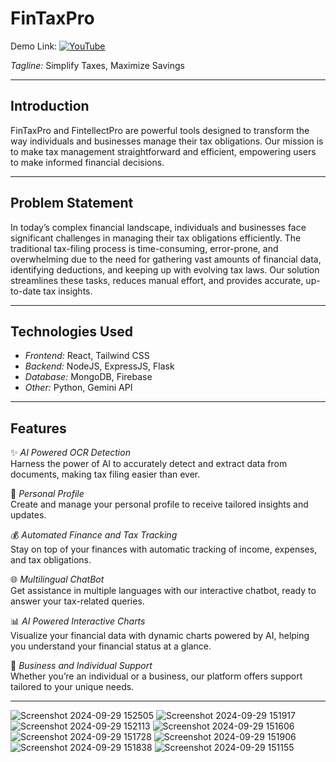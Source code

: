 # FinTaxPro 

Demo Link: [![YouTube](https://youtu.be/mLgW7IoKXJM)](https://youtu.be/9zZoikUEy5g)

*Tagline:* Simplify Taxes, Maximize Savings

---

## Introduction

FinTaxPro and FintellectPro are powerful tools designed to transform the way individuals and businesses manage their tax obligations. Our mission is to make tax management straightforward and efficient, empowering users to make informed financial decisions.

---

## Problem Statement

In today’s complex financial landscape, individuals and businesses face significant challenges in managing their tax obligations efficiently. The traditional tax-filing process is time-consuming, error-prone, and overwhelming due to the need for gathering vast amounts of financial data, identifying deductions, and keeping up with evolving tax laws. Our solution streamlines these tasks, reduces manual effort, and provides accurate, up-to-date tax insights.

---

## Technologies Used

- *Frontend:* React, Tailwind CSS
- *Backend:* NodeJS, ExpressJS, Flask
- *Database:* MongoDB, Firebase
- *Other:* Python, Gemini API

---

## Features

✨ *AI Powered OCR Detection*  
Harness the power of AI to accurately detect and extract data from documents, making tax filing easier than ever.

👤 *Personal Profile*  
Create and manage your personal profile to receive tailored insights and updates.

💰 *Automated Finance and Tax Tracking*  
Stay on top of your finances with automatic tracking of income, expenses, and tax obligations.

🌐 *Multilingual ChatBot*  
Get assistance in multiple languages with our interactive chatbot, ready to answer your tax-related queries.

📊 *AI Powered Interactive Charts*  
Visualize your financial data with dynamic charts powered by AI, helping you understand your financial status at a glance.

🤝 *Business and Individual Support*  
Whether you’re an individual or a business, our platform offers support tailored to your unique needs.

---

![Screenshot 2024-09-29 152505](https://github.com/user-attachments/assets/6d0de795-4b07-48c1-8bd4-c3deafc28a7b)
![Screenshot 2024-09-29 151917](https://github.com/user-attachments/assets/c488b0dd-0c48-4420-81f2-28f66c6267e5)
![Screenshot 2024-09-29 152113](https://github.com/user-attachments/assets/fb20dca4-5e54-4640-8fe4-8e94fe08bd0d)
![Screenshot 2024-09-29 151606](https://github.com/user-attachments/assets/c8a6d7d2-164d-4573-834b-4ceb2d249d8f)
![Screenshot 2024-09-29 151728](https://github.com/user-attachments/assets/6758dcee-2ff8-46cd-a542-59854720268f)
![Screenshot 2024-09-29 151906](https://github.com/user-attachments/assets/35daaa4c-91b6-490d-89da-8a9880c922a6)
![Screenshot 2024-09-29 151838](https://github.com/user-attachments/assets/ecd133b8-4e24-433c-9169-b58d28395101)
![Screenshot 2024-09-29 151155](https://github.com/user-attachments/assets/65a501b0-08e9-4983-9416-32b86f72918f)
